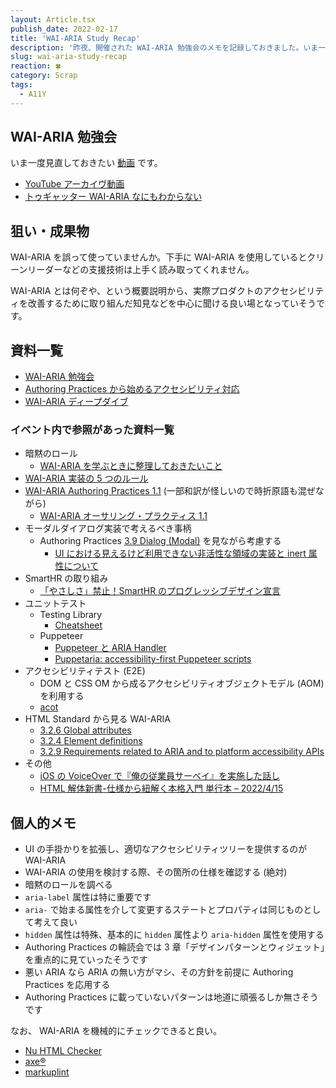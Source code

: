 ```yaml
---
layout: Article.tsx
publish_date: 2022-02-17
title: 'WAI-ARIA Study Recap'
description: '昨夜、開催された WAI-ARIA 勉強会のメモを記録しておきました。いま一度見直しておきたい気持ちです。'
slug: wai-aria-study-recap
reaction: 🍀
category: Scrap
tags:
  - A11Y
---
```


## WAI-ARIA 勉強会

いま一度見直しておきたい [動画](https://www.youtube.com/watch?app=desktop&v=ZLL0_W5w1vo) です。

- [YouTube アーカイヴ動画](https://www.youtube.com/watch?app=desktop&v=ZLL0_W5w1vo)
- [トゥギャッター WAI-ARIA なにもわからない](https://togetter.com/li/1847023)

## 狙い・成果物

WAI-ARIA を誤って使っていませんか。下手に WAI-ARIA を使用しているとクリーンリーダーなどの支援技術は上手く読み取ってくれません。

WAI-ARIA とは何ぞや、という概要説明から、実際プロダクトのアクセシビリティを改善するために取り組んだ知見などを中心に聞ける良い場となっていそうです。

## 資料一覧

- [WAI-ARIA 勉強会](https://docs.google.com/presentation/d/1dKi_6-LOcMFpKPqdCXmpdsNPUznjz0n2BuVBbcIa0hE/edit#slide=id.p)
- [Authoring Practices から始めるアクセシビリティ対応](https://docs.google.com/presentation/d/1394XcpWMhaEualFuN5ekO9fC63JaBxScOhPX3WBKb-Q/edit#slide=id.g1111c3c076c_0_393)
- [WAI-ARIA ディープダイブ](https://docs.google.com/presentation/d/1-PFlZmyXvtVRNkYGY8PL9E-qH8uRbMZxH7bV-2qz3rQ/edit#slide=id.p)

### イベント内で参照があった資料一覧

- 暗黙のロール
  - [WAI-ARIA を学ぶときに整理しておきたいこと](https://zenn.dev/yusukehirao/articles/e3512a58df58fd)
- [WAI-ARIA 実装の 5 つのルール](https://accessible-usable.net/2020/06/entry_200627.html)
- [WAI-ARIA Authoring Practices 1.1](https://www.w3.org/TR/wai-aria-practices-1.1/) (一部和訳が怪しいので時折原語も混ぜながら)
  - [WAI-ARIA オーサリング・プラクティス 1.1](https://waic.jp/docs/2019/NOTE-wai-aria-practices-1.1-20190207/)
- モーダルダイアログ実装で考えるべき事柄
  - Authoring Practices [3.9 Dialog (Modal)](https://www.w3.org/TR/wai-aria-practices-1.1/#dialog_modal) を見ながら考慮する
    - [UI における見えるけど利用できない非活性な領域の実装と inert 属性について](https://standard.shiftbrain.com/blog/unavailable-inert-regions-and-inert-attribute)
- SmartHR の取り組み
  - [「やさしさ」禁止！SmartHR のプログレッシブデザイン宣言](https://note.com/oujimiyahara/n/n44e25b43f814)
- ユニットテスト
  - Testing Library
    - [Cheatsheet](https://testing-library.com/docs/dom-testing-library/cheatsheet/#queries)
  - Puppeteer
    - [Puppeteer と ARIA Handler](https://quramy.medium.com/puppeteer-と-aria-handler-188c7ebbed8)
    - [Puppetaria: accessibility-first Puppeteer scripts
      ](https://developer.chrome.com/blog/puppetaria/)
- アクセシビリティテスト (E2E)
  - DOM と CSS OM から成るアクセシビリティオブジェクトモデル (AOM) を利用する
  - [acot](https://github.com/acot-a11y/acot)
- HTML Standard から見る WAI-ARIA
  - [3.2.6 Global attributes](https://html.spec.whatwg.org/multipage/dom.html#global-attributes)
  - [3.2.4 Element definitions](https://html.spec.whatwg.org/multipage/dom.html#element-definitions)
  - [3.2.9 Requirements related to ARIA and to platform accessibility APIs](https://html.spec.whatwg.org/multipage/dom.html#wai-aria)
- その他
  - [iOS の VoiceOver で『俺の従業員サーベイ』を実施した話し](https://note.com/debugon/n/n510bedf93238)
  - [HTML 解体新書-仕様から紐解く本格入門 単行本 – 2022/4/15](https://www.amazon.co.jp/dp/4862465277)

## 個人的メモ

- UI の手掛かりを拡張し、適切なアクセシビリティツリーを提供するのが WAI-ARIA
- WAI-ARIA の使用を検討する際、その箇所の仕様を確認する (絶対)
- 暗黙のロールを調べる
- `aria-label` 属性は特に重要です
- `aria-` で始まる属性を介して変更するステートとプロパティは同じものとして考えて良い
- `hidden` 属性は特殊、基本的に `hidden` 属性より `aria-hidden` 属性を使用する
- Authoring Practices の輪読会では 3 章「デザインパターンとウィジェット」を重点的に見ていったそうです
- 悪い ARIA なら ARIA の無い方がマシ、その方針を前提に Authoring Practices を応用する
- Authoring Practices に載っていないパターンは地道に頑張るしか無さそうです

なお、 WAI-ARIA を機械的にチェックできると良い。

- [Nu HTML Checker](https://validator.w3.org/nu/)
- [axe®︎](https://www.deque.com/axe/)
- [markuplint](https://github.com/markuplint/markuplint)
